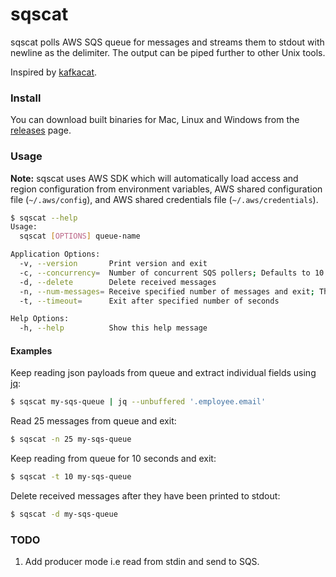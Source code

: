 # sqscat

sqscat polls AWS SQS queue for messages and streams them to stdout with
newline as the delimiter. The output can be piped further to other Unix tools.

Inspired by [kafkacat](https://github.com/edenhill/kafkacat).

### Install

You can download built binaries for Mac, Linux and Windows from the
[releases](https://github.com/ppai-plivo/sqscat/releases) page.

### Usage

**Note:** sqscat uses AWS SDK which will automatically load access and region
configuration from environment variables, AWS shared configuration file
(`~/.aws/config`), and AWS shared credentials file (`~/.aws/credentials`).

```sh
$ sqscat --help
Usage:
  sqscat [OPTIONS] queue-name

Application Options:
  -v, --version       Print version and exit
  -c, --concurrency=  Number of concurrent SQS pollers; Defaults to 10 x Num. of CPUs
  -d, --delete        Delete received messages
  -n, --num-messages= Receive specified number of messages and exit; This limits concurrency to 1
  -t, --timeout=      Exit after specified number of seconds

Help Options:
  -h, --help          Show this help message
```

#### Examples

Keep reading json payloads from queue and extract individual fields using [jq](https://stedolan.github.io/jq/):

```sh
$ sqscat my-sqs-queue | jq --unbuffered '.employee.email'
```

Read 25 messages from queue and exit:

```sh
$ sqscat -n 25 my-sqs-queue
```

Keep reading from queue for 10 seconds and exit:

```sh
$ sqscat -t 10 my-sqs-queue
```

Delete received messages after they have been printed to stdout:

```sh
$ sqscat -d my-sqs-queue
```

### TODO

1. Add producer mode i.e read from stdin and send to SQS.
